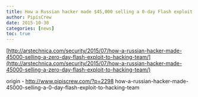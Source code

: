 ```yaml
---
title: How a Russian hacker made $45,000 selling a 0-day Flash exploit to Hacking Team
author: PipisCrew
date: 2015-10-30
categories: [news]
toc: true
---
```


[http://arstechnica.com/security/2015/07/how-a-russian-hacker-made-45000-selling-a-zero-day-flash-exploit-to-hacking-team/](http://arstechnica.com/security/2015/07/how-a-russian-hacker-made-45000-selling-a-zero-day-flash-exploit-to-hacking-team/)

origin - http://www.pipiscrew.com/?p=2298 how-a-russian-hacker-made-45000-selling-a-0-day-flash-exploit-to-hacking-team